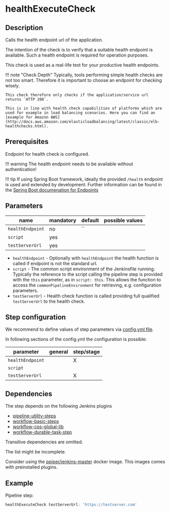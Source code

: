 # healthExecuteCheck

## Description

Calls the health endpoint url of the application.

The intention of the check is to verify that a suitable health endpoint is available. Such a health endpoint is required for operation purposes.

This check is used as a real-life test for your productive health endpoints.

!!! note "Check Depth"
    Typically, tools performing simple health checks are not too smart. Therefore it is important to choose an endpoint for checking wisely.

    This check therefore only checks if the application/service url returns `HTTP 200`.

    This is in line with health check capabilities of platforms which are used for example in load balancing scenarios. Here you can find an [example for Amazon AWS](http://docs.aws.amazon.com/elasticloadbalancing/latest/classic/elb-healthchecks.html).

## Prerequisites

Endpoint for health check is configured.

!!! warning
    The health endpoint needs to be available without authentication!

!!! tip
    If using Spring Boot framework, ideally the provided `/health` endpoint is used and extended by development. Further information can be found in the [Spring Boot documenation for Endpoints](http://docs.spring.io/spring-boot/docs/current/reference/html/production-ready-endpoints.html)

## Parameters

| name | mandatory | default | possible values |
|------|-----------|---------|-----------------|
| `healthEndpoint` | no | `` |  |
| `script` | yes |  |  |
| `testServerUrl` | yes |  |  |

* `healthEndpoint` - Optionally with `healthEndpoint` the health function is called if endpoint is not the standard url.
* `script` - The common script environment of the Jenkinsfile running. Typically the reference to the script calling the pipeline step is provided with the `this` parameter, as in `script: this`. This allows the function to access the `commonPipelineEnvironment` for retrieving, e.g. configuration parameters.
* `testServerUrl` - Health check function is called providing full qualified `testServerUrl` to the health check.

## Step configuration

We recommend to define values of step parameters via [config.yml file](../configuration.md).

In following sections of the config.yml the configuration is possible:

| parameter | general | step/stage |
|-----------|---------|------------|
| `healthEndpoint` |  | X |
| `script` |  |  |
| `testServerUrl` |  | X |

## Dependencies

The step depends on the following Jenkins plugins

* [pipeline-utility-steps](https://plugins.jenkins.io/pipeline-utility-steps)
* [workflow-basic-steps](https://plugins.jenkins.io/workflow-basic-steps)
* [workflow-cps-global-lib](https://plugins.jenkins.io/workflow-cps-global-lib)
* [workflow-durable-task-step](https://plugins.jenkins.io/workflow-durable-task-step)

Transitive dependencies are omitted.

The list might be incomplete.

Consider using the [ppiper/jenkins-master](https://cloud.docker.com/u/ppiper/repository/docker/ppiper/jenkins-master)
docker image. This images comes with preinstalled plugins.


## Example

Pipeline step:

```groovy
healthExecuteCheck testServerUrl: 'https://testserver.com'
```
